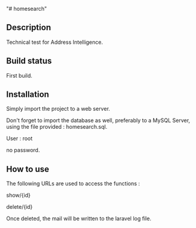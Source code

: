 "# homesearch" 
## Description
Technical test for Address Intelligence.

## Build status
First build.

## Installation
Simply import the project to a web server.

Don't forget to import the database as well, preferably to a MySQL Server, using the file provided : homesearch.sql.

User : root

no password.

## How to use
The following URLs are used to access the functions :

show/{id}

delete/{id}

Once deleted, the mail will be written to the laravel log file.
